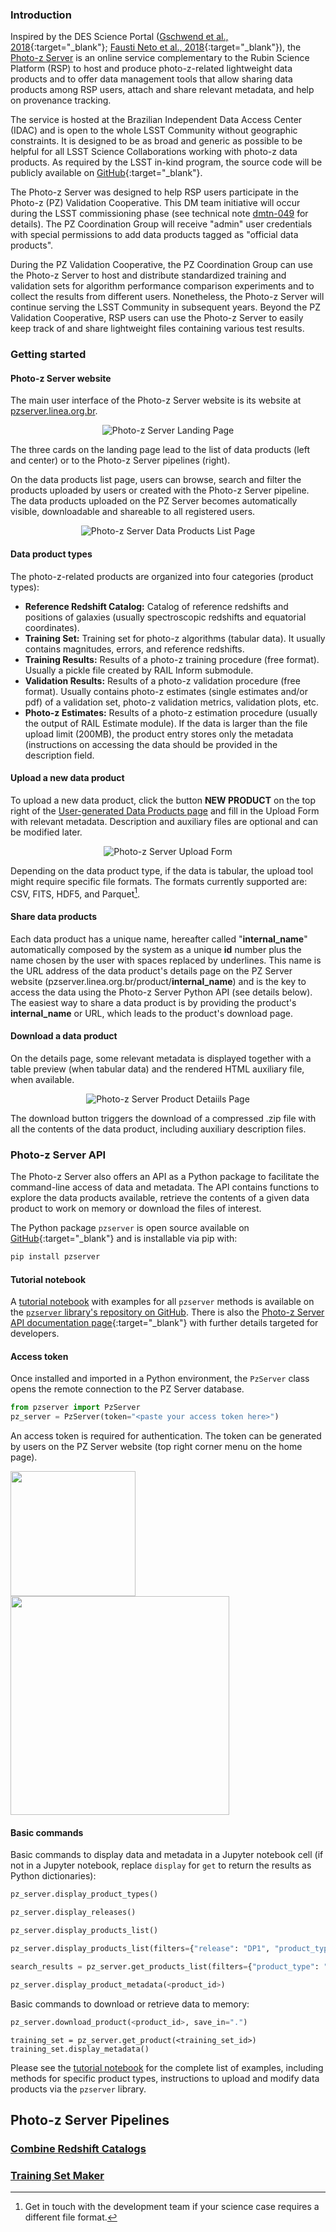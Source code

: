 


### Introduction 

Inspired by the DES Science Portal ([Gschwend et al., 2018](https://www.sciencedirect.com/science/article/abs/pii/S2213133718300891?via%3Dihub){:target="_blank"}; [Fausti Neto et al., 2018](https://www.sciencedirect.com/science/article/abs/pii/S2213133717300975){:target="_blank"}), the [Photo-z Server](https://pzserver.linea.org.br/) is an online service complementary to the Rubin Science Platform (RSP) to host and produce photo-z-related lightweight data products and to offer data management tools that allow sharing data products among RSP users, attach and share relevant metadata, and help on provenance tracking. 
 
The service is hosted at the Brazilian Independent Data Access Center (IDAC) and is open to the whole LSST Community without geographic constraints. It is designed to be as broad and generic as possible to be helpful for all LSST Science Collaborations working with photo-z data products. As required by the LSST in-kind program, the source code will be publicly available on [GitHub](https://github.com/linea-it/pzserver_app){:target="_blank"}.

The Photo-z Server was designed to help RSP users participate in the Photo-z (PZ) Validation Cooperative. This DM team initiative will occur during the LSST commissioning phase (see technical note [dmtn-049](https://dmtn-049.lsst.io/) for details). The PZ Coordination Group will receive "admin" user credentials with special permissions to add data products tagged as "official data products". 

During the PZ Validation Cooperative, the PZ Coordination Group can use the Photo-z Server to host and distribute standardized training and validation sets for algorithm performance comparison experiments and to collect the results from different users. Nonetheless, the Photo-z Server will continue serving the LSST Community in subsequent years. Beyond the PZ Validation Cooperative, RSP users can use the Photo-z Server to easily keep track of and share lightweight files containing various test results.

### Getting started

#### Photo-z Server website

The main user interface of the Photo-z Server website is its website at [pzserver.linea.org.br](https://pzserver.linea.org.br/). 


<p align="center">
  <img src="../../images/pz-server-landing-page.png" alt="Photo-z Server Landing Page">
</p>


The three cards on the landing page lead to the list of data products (left and center) or to the Photo-z Server pipelines (right). 

On the data products list page, users can browse, search and filter the products uploaded by users or created with the Photo-z Server pipeline. The data products uploaded on the PZ Server becomes automatically visible, downloadable and shareable to all registered users.    

<p align="center">
  <img src="../../images/pz-server-user-data-products.png" alt="Photo-z Server Data Products List Page">
</p>


#### Data product types

The photo-z-related products are organized into four categories (product types):

* **Reference Redshift Catalog:** Catalog of reference redshifts and positions of galaxies (usually spectroscopic redshifts and equatorial coordinates).
* **Training Set:** Training set for photo-z algorithms (tabular data). It usually contains magnitudes, errors, and reference redshifts.
* **Training Results:** Results of a photo-z training procedure (free format). Usually a pickle file created by RAIL Inform submodule.
* **Validation Results:** Results of a photo-z validation procedure (free format). Usually contains photo-z estimates (single estimates and/or pdf) of a validation set, photo-z validation metrics, validation plots, etc.
* **Photo-z Estimates:** Results of a photo-z estimation procedure (usually the output of RAIL Estimate module). If the data is larger than the file upload limit (200MB), the product entry stores only the metadata (instructions on accessing the data should be provided in the description field.


#### Upload a new data product 

To upload a new data product, click the button **NEW PRODUCT** on the top right of the [User-generated Data Products page](https://pzserver.linea.org.br/user_products) and fill in the Upload Form with relevant metadata. Description and auxiliary files are optional and can be modified later. 


<p align="center">
  <img src="../../images/pz-server-upload-form.png" alt="Photo-z Server Upload Form">
</p>

Depending on the data product type, if the data is tabular, the upload tool might require specific file formats. The formats currently supported are: CSV, FITS, HDF5, and Parquet[^dagger]. 

[^dagger]: Get in touch with the development team if your science case requires a different file format.  

#### Share data products

Each data product has a unique name, hereafter called "**internal_name**" automatically composed by the system as a unique **id** number plus the name chosen by the user with spaces replaced by underlines. This name is the URL address of the data product's details page on the PZ Server website (pzserver.linea.org.br/product/**internal_name**) and is the key to access the data using the Photo-z Server Python API (see details below). The easiest way to share a data product is by providing the product's **internal_name** or URL, which leads to the product's download page.

#### Download a data product

On the details page, some relevant metadata is displayed together with a table preview (when tabular data) and the rendered HTML auxiliary file, when available. 

<p align="center">
  <img src="../../images/pz-server-product-details-page.png" alt="Photo-z Server Product Detaiils Page">
</p>

The download button triggers the download of a compressed .zip file with all the contents of the data product, including auxiliary description files. 

### Photo-z Server API 

The Photo-z Server also offers an API as a Python package to facilitate the command-line access of data and metadata. The API contains functions to explore the data products available, retrieve the contents of a given data product to work on memory or download the files of interest. 

The Python package `pzserver` is open source available on [GitHub](https://github.com/linea-it/pzserver){:target="_blank"} and is installable via pip with: 


```bash
pip install pzserver
```

#### Tutorial notebook 

A [tutorial notebook](https://github.com/linea-it/pzserver/blob/main/docs/notebooks/pzserver_tutorial.ipynb) with examples for all `pzserver` methods is available on the [`pzserver` library's repository on GitHub](https://github.com/linea-it/pzserver). There is also the [Photo-z Server API documentation page](https://linea-it.github.io/pzserver){:target="_blank"} with further details targeted for developers. 

#### Access token 

Once installed and imported in a Python environment, the `PzServer` class opens the remote connection to the PZ Server database. 

```python
from pzserver import PzServer
pz_server = PzServer(token="<paste your access token here>")  
``` 

An access token is required for authentication. The token can be generated by users on the PZ Server website (top right corner menu on the home page).    



<img src="../../images/pz-server-token-menu.png" width=200pt align="top"/> <img src="../../images/pz-server-generate-token.png" width=350pt />


#### Basic commands  


Basic commands to display data and metadata in a Jupyter notebook cell (if not in a Jupyter notebook, replace `display` for `get` to return the results as Python dictionaries):  

```python
pz_server.display_product_types()
```

```python
pz_server.display_releases()
```

```python
pz_server.display_products_list() 
```

```python
pz_server.display_products_list(filters={"release": "DP1", "product_type": "Training Set"})
```

```python
search_results = pz_server.get_products_list(filters={"product_type": "training results"}) 
```

```python 
pz_server.display_product_metadata(<product_id>)
```

Basic commands to download or retrieve data to memory: 

```python 
pz_server.download_product(<product_id>, save_in=".")
```

```
training_set = pz_server.get_product(<training_set_id>)
training_set.display_metadata()
```

Please see the [tutorial notebook](https://github.com/linea-it/pzserver/blob/main/docs/notebooks/pzserver_tutorial.ipynb) for the complete list of examples, including methods for specific product types, instructions to upload and modify data products via the `pzserver` library. 

## Photo-z Server Pipelines

### [Combine Redshift Catalogs](./pz_server_crc.md)

### [Training Set Maker](./pz_server_tsm.md) 

